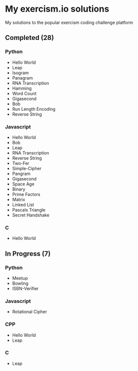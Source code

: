 # My exercism.io solutions
My solutions to the popular exercism coding challenge platform

## Completed (28)
### Python
* Hello World
* Leap
* Isogram
* Panagram
* RNA Transcription
* Hamming
* Word Count
* Gigasecond
* Bob
* Run Length Encoding
* Reverse String

### Javascript
* Hello World
* Bob
* Leap
* RNA Transcription
* Reverse String
* Two-Fer
* Simple-Cipher
* Pangram
* Gigasecond
* Space Age
* Binary
* Prime Factors
* Matrix
* Linked List
* Pascals Triangle
* Secret Handshake

### C
* Hello World

## In Progress (7)
### Python
* Meetup
* Bowling
* ISBN-Verifier

### Javascript
* Rotational Cipher

### CPP
* Hello World
* Leap

### C
* Leap
